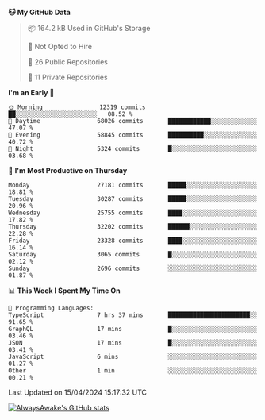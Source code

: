 <!--START_SECTION:waka-->
**🐱 My GitHub Data** 

> 📦 164.2 kB Used in GitHub's Storage 
 > 
> 🚫 Not Opted to Hire
 > 
> 📜 26 Public Repositories 
 > 
> 🔑 11 Private Repositories 
 > 
**I'm an Early 🐤** 

```text
🌞 Morning                12319 commits       ██░░░░░░░░░░░░░░░░░░░░░░░   08.52 % 
🌆 Daytime                68026 commits       ████████████░░░░░░░░░░░░░   47.07 % 
🌃 Evening                58845 commits       ██████████░░░░░░░░░░░░░░░   40.72 % 
🌙 Night                  5324 commits        █░░░░░░░░░░░░░░░░░░░░░░░░   03.68 % 
```
📅 **I'm Most Productive on Thursday** 

```text
Monday                   27181 commits       █████░░░░░░░░░░░░░░░░░░░░   18.81 % 
Tuesday                  30287 commits       █████░░░░░░░░░░░░░░░░░░░░   20.96 % 
Wednesday                25755 commits       ████░░░░░░░░░░░░░░░░░░░░░   17.82 % 
Thursday                 32202 commits       ██████░░░░░░░░░░░░░░░░░░░   22.28 % 
Friday                   23328 commits       ████░░░░░░░░░░░░░░░░░░░░░   16.14 % 
Saturday                 3065 commits        █░░░░░░░░░░░░░░░░░░░░░░░░   02.12 % 
Sunday                   2696 commits        ░░░░░░░░░░░░░░░░░░░░░░░░░   01.87 % 
```


📊 **This Week I Spent My Time On** 

```text
💬 Programming Languages: 
TypeScript               7 hrs 37 mins       ███████████████████████░░   91.65 % 
GraphQL                  17 mins             █░░░░░░░░░░░░░░░░░░░░░░░░   03.46 % 
JSON                     17 mins             █░░░░░░░░░░░░░░░░░░░░░░░░   03.41 % 
JavaScript               6 mins              ░░░░░░░░░░░░░░░░░░░░░░░░░   01.27 % 
Other                    1 min               ░░░░░░░░░░░░░░░░░░░░░░░░░   00.21 % 
```


 Last Updated on 15/04/2024 15:17:32 UTC
<!--END_SECTION:waka-->

[![AlwaysAwake's GitHub stats](https://github-readme-stats.vercel.app/api?username=AlwaysAwake&show_icons=true&theme=github_dark&count_private=true)](https://github.com/AlwaysAwake/AlwaysAwake)
